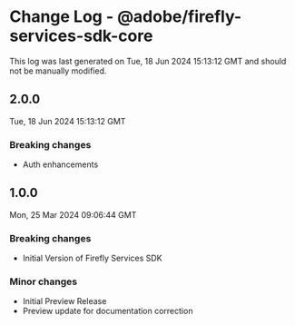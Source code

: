 # Change Log - @adobe/firefly-services-sdk-core

This log was last generated on Tue, 18 Jun 2024 15:13:12 GMT and should not be manually modified.

## 2.0.0
Tue, 18 Jun 2024 15:13:12 GMT

### Breaking changes

- Auth enhancements

## 1.0.0
Mon, 25 Mar 2024 09:06:44 GMT

### Breaking changes

- Initial Version of Firefly Services SDK

### Minor changes

- Initial Preview Release
- Preview update for documentation correction

